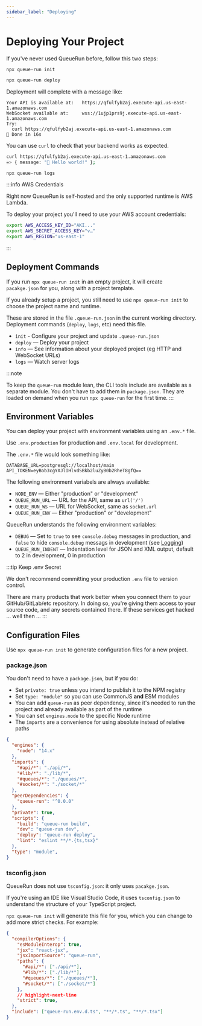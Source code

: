 ```yaml
---
sidebar_label: "Deploying"
---
```


# Deploying Your Project

If you've never used QueueRun before, follow this two steps:

```bash
npx queue-run init
```

```bash
npx queue-run deploy
```

Deployment will complete with a message like:

```
Your API is available at:	https://qfulfyb2aj.execute-api.us-east-1.amazonaws.com
WebSocket available at:		wss://1ujp1prs9j.execute-api.us-east-1.amazonaws.com
Try:
  curl https://qfulfyb2aj.execute-api.us-east-1.amazonaws.com
🐇 Done in 16s
```

You can use `curl` to check that your backend works as expected.

```bash
curl https://qfulfyb2aj.execute-api.us-east-1.amazonaws.com
=> { message: "👋 Hello world!" };
```

```
npx queue-run logs
```

:::info AWS Credentials

Right now QueueRun is self-hosted and the only supported runtime is AWS Lambda.

To deploy your project you'll need to use your AWS account credentials:

```bash
export AWS_ACCESS_KEY_ID="AKI..."
export AWS_SECRET_ACCESS_KEY="v…"
export AWS_REGION="us-east-1"
```
:::


## Deployment Commands

If you run `npx queue-run init` in an empty project, it will create `pacakge.json` for you, along with a project template.

If you already setup a project, you still need to use `npx queue-run init` to choose the project name and runtime.

These are stored in the file `.queue-run.json` in the current working directory. Deployment commands (`deploy`, `logs`, etc) need this file.

* `init` - Configure your project and update `.queue-run.json`
* `deploy` — Deploy your project
* `info` — See information about your deployed project (eg HTTP and WebSocket URLs)
* `logs` — Watch server logs

:::note

To keep the `queue-run` module lean, the CLI tools include are available as a separate module. You don't have to add them in `package.json`. They are loaded on demand when you run `npx queue-run` for the first time.
:::

## Environment Variables

You can deploy your project with environment variables using an `.env.*` file.

Use `.env.production` for production and `.env.local` for development.

The `.env.*` file would look something like:

```
DATABASE_URL=postgresql://localhost/main
API_TOKEN=eyBob3cgYXJlIHlvdSBkb2luZyB0b2RheT8gfQ==
```

The following environment variabels are always available:

* `NODE_ENV` — Either "production" or "development"
* `QUEUE_RUN_URL` — URL for the API, same as `url('/')`
* `QUEUE_RUN_WS` — URL for WebSocket, same as `socket.url`
* `QUEUE_RUN_ENV` — Either "production" or "development"

QueueRun understands the following environment variables:

* `DEBUG` — Set to `true` to see `console.debug` messages in production, and `false` to hide `console.debug` messags in development (see [Logging](Logging))
* `QUEUE_RUN_INDENT` — Indentation level for JSON and XML output, default to 2 in development, 0 in production

:::tip Keep .env Secret

We don't recommend committing your production `.env` file to version control.

There are many products that work better when you connect them to your GitHub/GitLab/etc repository. In doing so, you're giving them access to your source code, and any secrets contained there. If these services get hacked … well then …
:::


## Configuration Files

Use `npx queue-run init` to generate configuration files for a new project.

### package.json

You don't need to have a `package.json`, but if you do:

* Set `private: true` unless you intend to publish it to the NPM registry
* Set `type: "module"` so you can use CommonJS **and** ESM modules
* You can add `queue-run` as peer dependency, since it's needed to run the project and already available as part of the runtime
* You can set `engines.node` to the specific Node runtime
* The `imports` are a convenience for using absolute instead of relative paths

```json
{
  "engines": {
    "node": "14.x"
  },
  "imports": {
    "#api/*": "./api/*",
    "#lib/*": "./lib/*",
    "#queues/*": "./queues/*",
    "#socket/*": "./socket/*"
  },
  "peerDependencies": {
    "queue-run": "^0.0.0"
  },
  "private": true,
  "scripts": {
    "build": "queue-run build",
    "dev": "queue-run dev",
    "deploy": "queue-run deploy",
    "lint": "eslint **/*.{ts,tsx}"
  },
  "type": "module",
}
```

### tsconfig.json

QueueRun does not use `tsconfig.json`: it only uses `pacakge.json`.

If you're using an IDE like Visual Studio Code, it uses `tsconfig.json` to understand the structure of your TypeScript project.

`npx queue-run init` will generate this file for you, which you can change to add more strict checks.  For example:

```json
{
  "compilerOptions": {
    "esModuleInterop": true,
    "jsx": "react-jsx",
    "jsxImportSource": "queue-run",
    "paths": {
      "#api/*": ["./api/*"],
      "#lib/*": ["./lib/*"],
      "#queues/*": ["./queues/*"],
      "#socket/*": ["./socket/*"]
    },
    // highlight-next-line
    "strict": true,
  },
  "include": ["queue-run.env.d.ts", "**/*.ts", "**/*.tsx"]
}
```